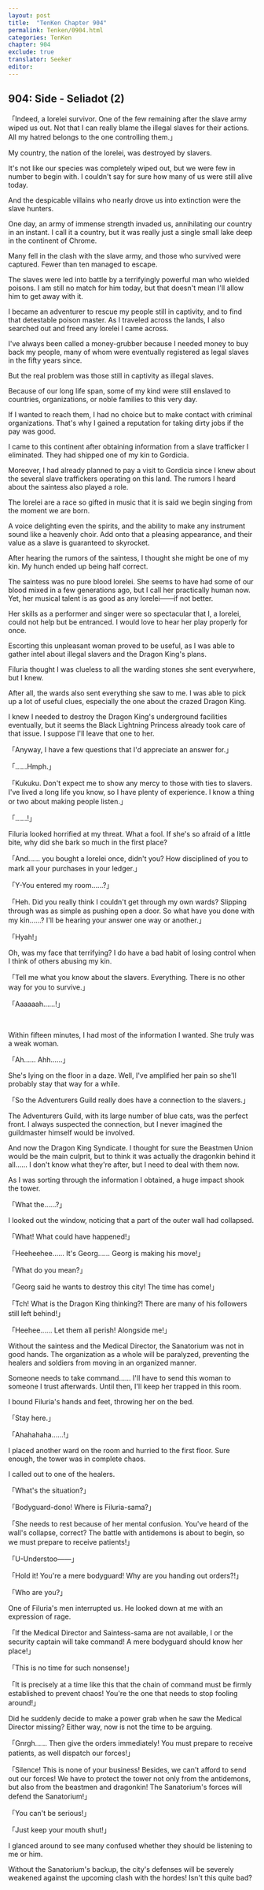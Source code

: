 ```yaml
---
layout: post
title:  "TenKen Chapter 904"
permalink: Tenken/0904.html
categories: TenKen
chapter: 904
exclude: true
translator: Seeker
editor: 
---
```

<h2>904: Side - Seliadot (2)</h2>

「Indeed, a lorelei survivor. One of the few remaining after the slave army wiped us out. Not that I can really blame the illegal slaves for their actions. All my hatred belongs to the one controlling them.」

 My country, the nation of the lorelei, was destroyed by slavers.

 It's not like our species was completely wiped out, but we were few in number to begin with. I couldn't say for sure how many of us were still alive today.

 And the despicable villains who nearly drove us into extinction were the slave hunters.

 One day, an army of immense strength invaded us, annihilating our country in an instant. I call it a country, but it was really just a single small lake deep in the continent of Chrome.

 Many fell in the clash with the slave army, and those who survived were captured. Fewer than ten managed to escape.

 The slaves were led into battle by a terrifyingly powerful man who wielded poisons. I am still no match for him today, but that doesn't mean I'll allow him to get away with it.

 I became an adventurer to rescue my people still in captivity, and to find that detestable poison master. As I traveled across the lands, I also searched out and freed any lorelei I came across.

 I've always been called a money-grubber because I needed money to buy back my people, many of whom were eventually registered as legal slaves in the fifty years since.

 But the real problem was those still in captivity as illegal slaves.

 Because of our long life span, some of my kind were still enslaved to countries, organizations, or noble families to this very day.

 If I wanted to reach them, I had no choice but to make contact with criminal organizations. That's why I gained a reputation for taking dirty jobs if the pay was good.

 I came to this continent after obtaining information from a slave trafficker I eliminated. They had shipped one of my kin to Gordicia.

 Moreover, I had already planned to pay a visit to Gordicia since I knew about the several slave traffickers operating on this land. The rumors I heard about the saintess also played a role.

 The lorelei are a race so gifted in music that it is said we begin singing from the moment we are born.

 A voice delighting even the spirits, and the ability to make any instrument sound like a heavenly choir. Add onto that a pleasing appearance, and their value as a slave is guaranteed to skyrocket.

 After hearing the rumors of the saintess, I thought she might be one of my kin. My hunch ended up being half correct.

 The saintess was no pure blood lorelei. She seems to have had some of our blood mixed in a few generations ago, but I call her practically human now. Yet, her musical talent is as good as any lorelei――if not better.

 Her skills as a performer and singer were so spectacular that I, a lorelei, could not help but be entranced. I would love to hear her play properly for once.

 Escorting this unpleasant woman proved to be useful, as I was able to gather intel about illegal slavers and the Dragon King's plans.

 Filuria thought I was clueless to all the warding stones she sent everywhere, but I knew.

 After all, the wards also sent everything she saw to me. I was able to pick up a lot of useful clues, especially the one about the crazed Dragon King.

 I knew I needed to destroy the Dragon King's underground facilities eventually, but it seems the Black Lightning Princess already took care of that issue. I suppose I'll leave that one to her.

「Anyway, I have a few questions that I'd appreciate an answer for.」

「……Hmph.」

「Kukuku. Don't expect me to show any mercy to those with ties to slavers. I've lived a long life you know, so I have plenty of experience. I know a thing or two about making people listen.」

「……!」

 Filuria looked horrified at my threat. What a fool. If she's so afraid of a little bite, why did she bark so much in the first place?

「And…… you bought a lorelei once, didn't you? How disciplined of you to mark all your purchases in your ledger.」

「Y-You entered my room……?」

「Heh. Did you really think I couldn't get through my own wards? Slipping through was as simple as pushing open a door. So what have you done with my kin……? I'll be hearing your answer one way or another.」

「Hyah!」

 Oh, was my face that terrifying? I do have a bad habit of losing control when I think of others abusing my kin.

「Tell me what you know about the slavers. Everything. There is no other way for you to survive.」

「Aaaaaah……!」

<br>

 Within fifteen minutes, I had most of the information I wanted. She truly was a weak woman.

「Ah…… Ahh……」

 She's lying on the floor in a daze. Well, I've amplified her pain so she'll probably stay that way for a while.

「So the Adventurers Guild really does have a connection to the slavers.」

 The Adventurers Guild, with its large number of blue cats, was the perfect front. I always suspected the connection, but I never imagined the guildmaster himself would be involved.

 And now the Dragon King Syndicate. I thought for sure the Beastmen Union would be the main culprit, but to think it was actually the dragonkin behind it all…… I don't know what they're after, but I need to deal with them now.

 As I was sorting through the information I obtained, a huge impact shook the tower.

「What the……?」

 I looked out the window, noticing that a part of the outer wall had collapsed.

「What! What could have happened!」

「Heeheehee…… It's Georg…… Georg is making his move!」

「What do you mean?」

「Georg said he wants to destroy this city! The time has come!」

「Tch! What is the Dragon King thinking?! There are many of his followers still left behind!」

「Heehee…… Let them all perish! Alongside me!」

 Without the saintess and the Medical Director, the Sanatorium was not in good hands. The organization as a whole will be paralyzed, preventing the healers and soldiers from moving in an organized manner.

 Someone needs to take command…… I'll have to send this woman to someone I trust afterwards. Until then, I'll keep her trapped in this room.

 I bound Filuria's hands and feet, throwing her on the bed.

「Stay here.」

「Ahahahaha……!」

 I placed another ward on the room and hurried to the first floor. Sure enough, the tower was in complete chaos.

 I called out to one of the healers.

「What's the situation?」

「Bodyguard-dono! Where is Filuria-sama?」

「She needs to rest because of her mental confusion. You've heard of the wall's collapse, correct? The battle with antidemons is about to begin, so we must prepare to receive patients!」

「U-Understoo――」

「Hold it! You're a mere bodyguard! Why are you handing out orders?!」

「Who are you?」

 One of Filuria's men interrupted us. He looked down at me with an expression of rage.

「If the Medical Director and Saintess-sama are not available, I or the security captain will take command! A mere bodyguard should know her place!」

「This is no time for such nonsense!」

「It is precisely at a time like this that the chain of command must be firmly established to prevent chaos! You're the one that needs to stop fooling around!」

 Did he suddenly decide to make a power grab when he saw the Medical Director missing? Either way, now is not the time to be arguing.

「Gnrgh…… Then give the orders immediately! You must prepare to receive patients, as well dispatch our forces!」

「Silence! This is none of your business! Besides, we can't afford to send out our forces! We have to protect the tower not only from the antidemons, but also from the beastmen and dragonkin! The Sanatorium's forces will defend the Sanatorium!」

「You can't be serious!」

「Just keep your mouth shut!」

 I glanced around to see many confused whether they should be listening to me or him.

 Without the Sanatorium's backup, the city's defenses will be severely weakened against the upcoming clash with the hordes! Isn't this quite bad?



